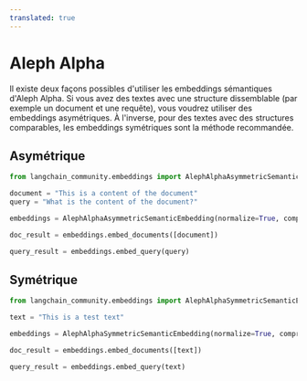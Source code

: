 ```yaml
---
translated: true
---
```


# Aleph Alpha

Il existe deux façons possibles d'utiliser les embeddings sémantiques d'Aleph Alpha. Si vous avez des textes avec une structure dissemblable (par exemple un document et une requête), vous voudrez utiliser des embeddings asymétriques. À l'inverse, pour des textes avec des structures comparables, les embeddings symétriques sont la méthode recommandée.

## Asymétrique

```python
from langchain_community.embeddings import AlephAlphaAsymmetricSemanticEmbedding
```

```python
document = "This is a content of the document"
query = "What is the content of the document?"
```

```python
embeddings = AlephAlphaAsymmetricSemanticEmbedding(normalize=True, compress_to_size=128)
```

```python
doc_result = embeddings.embed_documents([document])
```

```python
query_result = embeddings.embed_query(query)
```

## Symétrique

```python
from langchain_community.embeddings import AlephAlphaSymmetricSemanticEmbedding
```

```python
text = "This is a test text"
```

```python
embeddings = AlephAlphaSymmetricSemanticEmbedding(normalize=True, compress_to_size=128)
```

```python
doc_result = embeddings.embed_documents([text])
```

```python
query_result = embeddings.embed_query(text)
```
